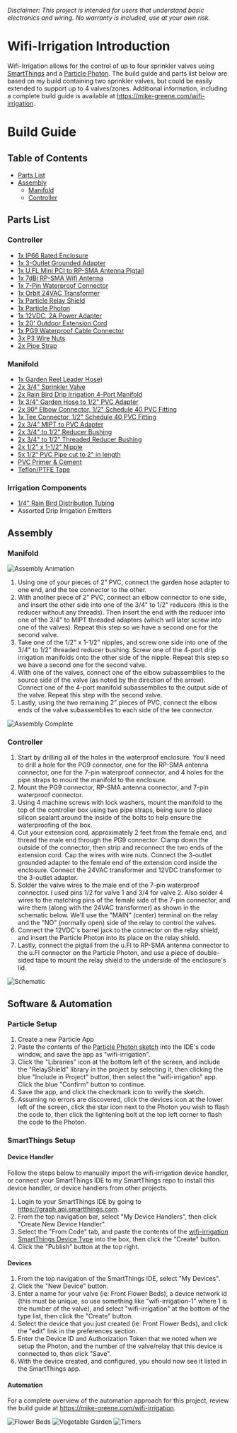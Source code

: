 *Disclaimer: This project is intended for users that understand basic electronics and wiring. No warranty is included, use at your own risk.*

# Wifi-Irrigation Introduction

Wifi-Irrigation allows for the control of up to four sprinkler valves using [SmartThings](https://smartthings.com) and a [Particle Photon](https://www.particle.io/). The build guide and parts list below are based on my build containing two sprinkler valves, but could be easily extended to support up to 4 valves/zones. Additional information, including a complete build guide is available at https://mike-greene.com/wifi-irrigation.

# Build Guide
## Table of Contents
- [Parts List](https://github.com/webdes03/wifi-irrigation#parts-listparts-list)
- [Assembly](https://github.com/webdes03/wifi-irrigation#parts-list#assembly)
    - [Manifold](https://github.com/webdes03/wifi-irrigation#manifold-1)
    - [Controller](https://github.com/webdes03/wifi-irrigation#controller-1)

## Parts List
### Controller
- [1x IP66 Rated Enclosure](https://amzn.to/2JEnlpK)
- [1x 3-Outlet Grounded Adapter](https://amzn.to/2Jrt92P)
- [1x U.FL Mini PCI to RP-SMA Antenna Pigtail](https://amzn.to/2JzkVZx)
- [1x 7dBi RP-SMA Wifi Antenna](https://amzn.to/2sQhzqG)
- [1x 7-Pin Waterproof Connector](https://amzn.to/2sNkyAn)
- [1x Orbit 24VAC Transformer](https://www.amazon.com/gp/product/B000VRYVYS/ref=oh_aui_detailpage_o00_s00?ie=UTF8&psc=1)
- [1x Particle Relay Shield](https://amzn.to/2kX4yZ2)
- [1x Particle Photon](https://amzn.to/2M9oNz7)
- [1x 12VDC, 2A Power Adapter](https://amzn.to/2Lxrr0i)
- [1x 20' Outdoor Extension Cord](https://amzn.to/2JkcsKH)
- [1x PG9 Waterproof Cable Connector](https://amzn.to/2JB4mwp)
- [3x P3 Wire Nuts](https://amzn.to/2MatAQO)
- [2x Pipe Strap](https://amzn.to/2Jy9y0S)

### Manifold
- [1x Garden Reel Leader Hose)](https://amzn.to/2JB5eRH)
- [2x 3/4" Sprinkler Valve](https://amzn.to/2Jnc51C)
- [2x Rain Bird Drip Irrigation 4-Port Manifold](https://amzn.to/2sPvNrY)
- [1x 3/4" Garden Hose to 1/2" PVC Adapter](https://www.pvcfittingsonline.com/3-4-x-1-2-pvc-garden-hose-adapter-male-mht-x-slip-mht101.html)
- [2x 90° Elbow Connector, 1/2" Schedule 40 PVC Fitting](https://www.pvcfittingsonline.com/406-005-1-2-schedule-40-pvc-90-ell.html)
- [1x Tee Connector, 1/2" Schedule 40 PVC Fitting](https://www.pvcfittingsonline.com/1-2-schedule-40-pvc-tee-socket-x-socket-x-socket-401-005.html)
- [2x 3/4" MIPT to PVC Adapter](https://www.pvcfittingsonline.com/436-007-3-4-schedule-40-pvc-male-adapter.html)
- [2x 3/4" to 1/2" Reducer Bushing](https://www.pvcfittingsonline.com/437-101-3-4-x-1-2-schedule-40-pvc-reducer-bushing-flush-style.html)
- [2x 3/4" to 1/2" Threaded Reducer Bushing](https://www.pvcfittingsonline.com/439-101-3-4-x-1-2-schedule-40-pvc-reducer-bushing-flush-style.html)
- [2x 1/2" x 1-1/2" Nipple](https://www.pvcfittingsonline.com/1-2-1-1-2-galvanized-malleable-nipple-mnpt-gsn12112.html)
- [5x 1/2" PVC Pipe cut to 2" in length](https://www.pvcfittingsonline.com/4004-005ab-1-2-schedule-40-pvc-pipe-5-ft-section.html)
- [PVC Primer & Cement](https://www.pvcfittingsonline.com/oatey-pvc-cement-primer-handy-pack-1-4-pints.html)
- [Teflon/PTFE Tape](https://amzn.to/2JwpgJF)

### Irrigation Components
- [1/4" Rain Bird Distribution Tubing](https://amzn.to/2kSmjsi)
- Assorted Drip Irrigation Emitters

## Assembly
### Manifold

![Assembly Animation](https://github.com/webdes03/wifi-irrigation/blob/master/Assembly%20Animation.gif)

1.	Using one of your pieces of 2” PVC, connect the garden hose adapter to one end, and the tee connector to the other.
2.	With another piece of 2” PVC, connect an elbow connector to one side, and insert the other side into one of the 3/4" to 1/2" reducers (this is the reducer without any threads). Then insert the end with the reducer into one of the 3/4" to MIPT threaded adapters (which will later screw into one of the valves). Repeat this step so we have a second one for the second valve.
3.	Take one of the 1/2" x 1-1/2” nipples, and screw one side into one of the 3/4" to 1/2” threaded reducer bushing. Screw one of the 4-port drip irrigation manifolds onto the other side of the nipple. Repeat this step so we have a second one for the second valve.
4.	With one of the valves, connect one of the elbow subassemblies to the source side of the valve (as noted by the direction of the arrow). Connect one of the 4-port manifold subassemblies to the output side of the valve. Repeat this step with the second valve.
5.	Lastly, using the two remaining 2” pieces of PVC, connect the elbow ends of the valve subassemblies to each side of the tee connector.

![Assembly Complete](https://github.com/webdes03/wifi-irrigation/blob/master/Assembly%20Complete.png)

### Controller

1.  Start by drilling all of the holes in the waterproof enclosure. You'll need to drill a hole for the PG9 connector, one for the RP-SMA antenna connector, one for the 7-pin waterproof connector, and 4 holes for the pipe straps to mount the manifold to the enclosure.
2.  Mount the PG9 connector, RP-SMA antenna connector, and 7-pin waterproof connector.
3.  Using 4 machine screws with lock washers, mount the manifold to the top of the controller box using two pipe straps, being sure to place silicon sealant around the inside of the bolts to help ensure the waterproofing of the box.
4.  Cut your extension cord, approximately 2 feet from the female end, and thread the male end through the PG9 connector. Clamp down the outside of the connector, then strip and reconnect the two ends of the extension cord. Cap the wires with wire nuts. Connect the 3-outlet grounded adapter to the female end of the extension cord inside the enclosure. Connect the 24VAC transformer and 12VDC transformer to the 3-outlet adapter.
5.  Solder the valve wires to the male end of the 7-pin waterproof connector. I used pins 1/2 for valve 1 and 3/4 for valve 2. Also solder 4 wires to the matching pins of the female side of the 7-pin connector, and wire them (along with the 24VAC transformer) as shown in the schematic below. We'll use the "MAIN" (center) terminal on the relay and the "NO" (normally open) side of the relay to control the valves.
6.  Connect the 12VDC's barrel jack to the connector on the relay shield, and insert the Particle Photon into its place on the relay shield.
7.  Lastly, connect the pigtail from the u.Fl to RP-SMA antenna connector to the u.Fl connector on the Particle Photon, and use a piece of double-sided tape to mount the relay shield to the underside of the enclosure's lid.

![Schematic](https://github.com/webdes03/wifi-irrigation/blob/master/Controller.png)

## Software & Automation

### Particle Setup
1.  Create a new Particle App
2.  Paste the contents of the [Particle Photon sketch](https://github.com/webdes03/wifi-irrigation/blob/master/wifi-irrigation.ino) into the IDE's code window, and save the app as "wifi-irrigation".
3.  Click the "Libraries" icon at the bottom left of the screen, and include the "RelayShield" library in the project by selecting it, then clicking the blue "Include in Project" button, then select the "wifi-irrigation" app. Click the blue "Confirm" button to continue.
4.  Save the app, and click the checkmark icon to verify the sketch.
5.  Assuming no errors are discovered, click the devices icon at the lower left of the screen, click the star icon next to the Photon you wish to flash the code to, then click the lightening bolt at the top left corner to flash the code to the Photon.

### SmartThings Setup

#### Device Handler
Follow the steps below to manually import the wifi-irrigation device handler, or connect your SmartThings IDE to my SmartThings repo to install this device handler, or device handlers from other projects.

1.  Login to your SmartThings IDE by going to https://graph.api.smartthings.com.
2.  From the top navigation bar, select "My Device Handlers", then click "Create New Device Handler".
3.  Select the "From Code" tab, and paste the contents of the [wifi-irrigation SmartThings Device Type](https://github.com/webdes03/SmartThingsPublic/tree/master/devicetypes/webdes03/wifi-irrigation.src) into the box, then click the "Create" button.
4.  Click the "Publish" button at the top right.

#### Devices
1.  From the top navigation of the SmartThings IDE, select "My Devices".
2.  Click the "New Device" button.
3.  Enter a name for your valve (ie: Front Flower Beds), a device network id (this must be unique, so use something like "wifi-irrigation-1" where 1 is the number of the valve), and select "wifi-irrigation" at the bottom of the type list, then click the "Create" button.
4.  Select the device that you just created (ie: Front Flower Beds), and click the "edit" link in the preferences section.
5.  Enter the Device ID and Authorization Token that we noted when we setup the Photon, and the number of the valve/relay that this device is connected to, then click "Save".
6.  With the device created, and configured, you should now see it listed in the SmartThings app.

#### Automation

For a complete overview of the automation approach for this project, review the build guide at https://mike-greene.com/wifi-irrigation.

![Flower Beds](https://github.com/webdes03/wifi-irrigation/blob/master/webcore-piston-flowerbeds.png)
![Vegetable Garden](https://github.com/webdes03/wifi-irrigation/blob/master/webcore-piston-vegetablegarden.png)
![Timers](https://github.com/webdes03/wifi-irrigation/blob/master/webcore-piston-timers.png)